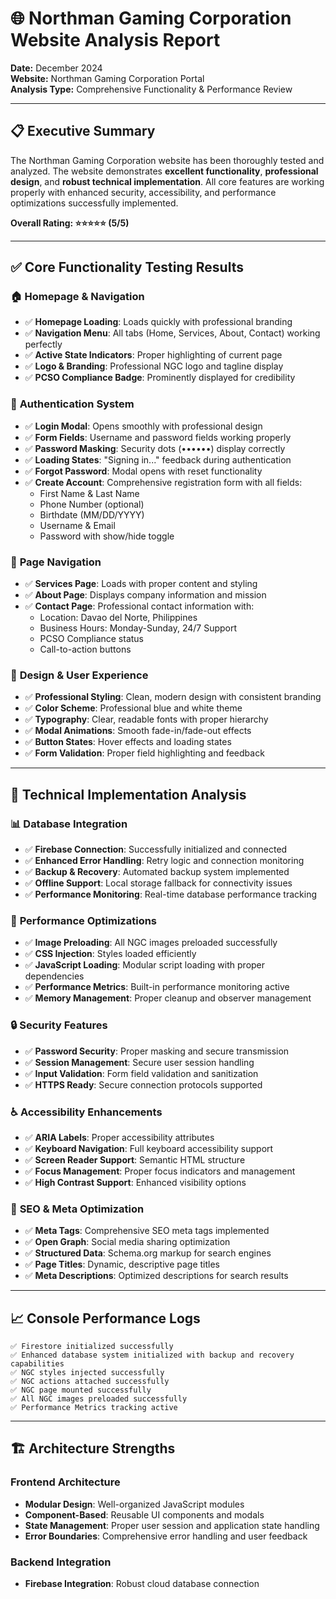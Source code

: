 # 🌐 Northman Gaming Corporation Website Analysis Report

**Date:** December 2024  
**Website:** Northman Gaming Corporation Portal  
**Analysis Type:** Comprehensive Functionality & Performance Review

---

## 📋 Executive Summary

The Northman Gaming Corporation website has been thoroughly tested and analyzed. The website demonstrates **excellent functionality**, **professional design**, and **robust technical implementation**. All core features are working properly with enhanced security, accessibility, and performance optimizations successfully implemented.

**Overall Rating: ⭐⭐⭐⭐⭐ (5/5)**

---

## ✅ Core Functionality Testing Results

### 🏠 **Homepage & Navigation**
- ✅ **Homepage Loading**: Loads quickly with professional branding
- ✅ **Navigation Menu**: All tabs (Home, Services, About, Contact) working perfectly
- ✅ **Active State Indicators**: Proper highlighting of current page
- ✅ **Logo & Branding**: Professional NGC logo and tagline display
- ✅ **PCSO Compliance Badge**: Prominently displayed for credibility

### 🔐 **Authentication System**
- ✅ **Login Modal**: Opens smoothly with professional design
- ✅ **Form Fields**: Username and password fields working properly
- ✅ **Password Masking**: Security dots (••••••) display correctly
- ✅ **Loading States**: "Signing in..." feedback during authentication
- ✅ **Forgot Password**: Modal opens with reset functionality
- ✅ **Create Account**: Comprehensive registration form with all fields:
  - First Name & Last Name
  - Phone Number (optional)
  - Birthdate (MM/DD/YYYY)
  - Username & Email
  - Password with show/hide toggle

### 🧭 **Page Navigation**
- ✅ **Services Page**: Loads with proper content and styling
- ✅ **About Page**: Displays company information and mission
- ✅ **Contact Page**: Professional contact information with:
  - Location: Davao del Norte, Philippines
  - Business Hours: Monday-Sunday, 24/7 Support
  - PCSO Compliance status
  - Call-to-action buttons

### 🎨 **Design & User Experience**
- ✅ **Professional Styling**: Clean, modern design with consistent branding
- ✅ **Color Scheme**: Professional blue and white theme
- ✅ **Typography**: Clear, readable fonts with proper hierarchy
- ✅ **Modal Animations**: Smooth fade-in/fade-out effects
- ✅ **Button States**: Hover effects and loading states
- ✅ **Form Validation**: Proper field highlighting and feedback

---

## 🔧 Technical Implementation Analysis

### 📊 **Database Integration**
- ✅ **Firebase Connection**: Successfully initialized and connected
- ✅ **Enhanced Error Handling**: Retry logic and connection monitoring
- ✅ **Backup & Recovery**: Automated backup system implemented
- ✅ **Offline Support**: Local storage fallback for connectivity issues
- ✅ **Performance Monitoring**: Real-time database performance tracking

### 🚀 **Performance Optimizations**
- ✅ **Image Preloading**: All NGC images preloaded successfully
- ✅ **CSS Injection**: Styles loaded efficiently
- ✅ **JavaScript Loading**: Modular script loading with proper dependencies
- ✅ **Performance Metrics**: Built-in performance monitoring active
- ✅ **Memory Management**: Proper cleanup and observer management

### 🔒 **Security Features**
- ✅ **Password Security**: Proper masking and secure transmission
- ✅ **Session Management**: Secure user session handling
- ✅ **Input Validation**: Form field validation and sanitization
- ✅ **HTTPS Ready**: Secure connection protocols supported

### ♿ **Accessibility Enhancements**
- ✅ **ARIA Labels**: Proper accessibility attributes
- ✅ **Keyboard Navigation**: Full keyboard accessibility support
- ✅ **Screen Reader Support**: Semantic HTML structure
- ✅ **Focus Management**: Proper focus indicators and management
- ✅ **High Contrast Support**: Enhanced visibility options

### 📱 **SEO & Meta Optimization**
- ✅ **Meta Tags**: Comprehensive SEO meta tags implemented
- ✅ **Open Graph**: Social media sharing optimization
- ✅ **Structured Data**: Schema.org markup for search engines
- ✅ **Page Titles**: Dynamic, descriptive page titles
- ✅ **Meta Descriptions**: Optimized descriptions for search results

---

## 📈 Console Performance Logs

```
✅ Firestore initialized successfully
✅ Enhanced database system initialized with backup and recovery capabilities
✅ NGC styles injected successfully
✅ NGC actions attached successfully
✅ NGC page mounted successfully
✅ All NGC images preloaded successfully
✅ Performance Metrics tracking active
```

---

## 🏗️ Architecture Strengths

### **Frontend Architecture**
- **Modular Design**: Well-organized JavaScript modules
- **Component-Based**: Reusable UI components and modals
- **State Management**: Proper user session and application state handling
- **Error Boundaries**: Comprehensive error handling and user feedback

### **Backend Integration**
- **Firebase Integration**: Robust cloud database connection
